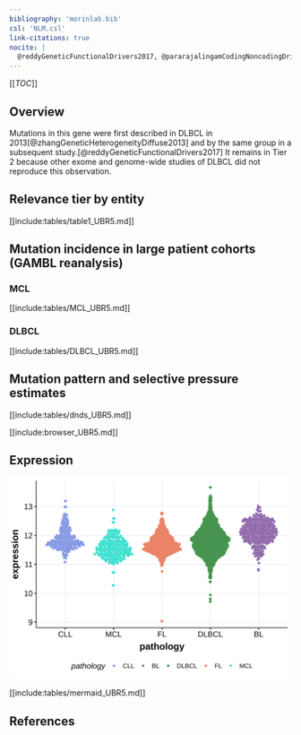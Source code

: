 ```yaml
---
bibliography: 'morinlab.bib'
csl: 'NLM.csl'
link-citations: true
nocite: |
  @reddyGeneticFunctionalDrivers2017, @pararajalingamCodingNoncodingDrivers2020, @zhangGeneticHeterogeneityDiffuse2013, 
---
```

[[_TOC_]]

## Overview

Mutations in this gene were first described in DLBCL in 2013[@zhangGeneticHeterogeneityDiffuse2013] and by the same group in a subsequent study.[@reddyGeneticFunctionalDrivers2017] It remains in Tier 2 because other exome and genome-wide studies of DLBCL did not reproduce this observation. 



## Relevance tier by entity

[[include:tables/table1_UBR5.md]]

## Mutation incidence in large patient cohorts (GAMBL reanalysis)

### MCL
[[include:tables/MCL_UBR5.md]]

### DLBCL
[[include:tables/DLBCL_UBR5.md]]

## Mutation pattern and selective pressure estimates

[[include:tables/dnds_UBR5.md]]




[[include:browser_UBR5.md]]

## Expression
![](images/gene_expression/UBR5_by_pathology.svg)
<!-- ORIGIN: zhangGeneticHeterogeneityDiffuse2013 -->
<!-- DLBCL: zhangGeneticHeterogeneityDiffuse2013 -->
<!-- MCL: pararajalingamCodingNoncodingDrivers2020 -->

[[include:tables/mermaid_UBR5.md]]

## References

